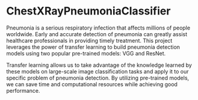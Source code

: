 # ChestXRayPneumoniaClassifier
Pneumonia is a serious respiratory infection that affects millions of people worldwide. Early and accurate detection of pneumonia can greatly assist healthcare professionals in providing timely treatment. This project leverages the power of transfer learning to build pneumonia detection models using two popular pre-trained models: VGG and ResNet.

Transfer learning allows us to take advantage of the knowledge learned by these models on large-scale image classification tasks and apply it to our specific problem of pneumonia detection. By utilizing pre-trained models, we can save time and computational resources while achieving good performance.
